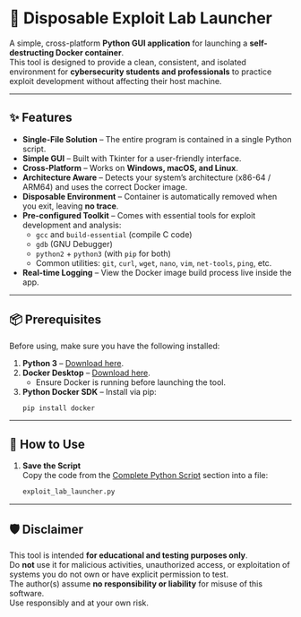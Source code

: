 # 🚀 Disposable Exploit Lab Launcher

A simple, cross-platform **Python GUI application** for launching a **self-destructing Docker container**.  
This tool is designed to provide a clean, consistent, and isolated environment for **cybersecurity students and professionals** to practice exploit development without affecting their host machine.

---

## ✨ Features

- **Single-File Solution** – The entire program is contained in a single Python script.  
- **Simple GUI** – Built with Tkinter for a user-friendly interface.  
- **Cross-Platform** – Works on **Windows, macOS, and Linux**.  
- **Architecture Aware** – Detects your system’s architecture (x86-64 / ARM64) and uses the correct Docker image.  
- **Disposable Environment** – Container is automatically removed when you exit, leaving **no trace**.  
- **Pre-configured Toolkit** – Comes with essential tools for exploit development and analysis:  
  - `gcc` and `build-essential` (compile C code)  
  - `gdb` (GNU Debugger)  
  - `python2` + `python3` (with `pip` for both)  
  - Common utilities: `git`, `curl`, `wget`, `nano`, `vim`, `net-tools`, `ping`, etc.  
- **Real-time Logging** – View the Docker image build process live inside the app.  

---

## 📦 Prerequisites

Before using, make sure you have the following installed:

1. **Python 3** – [Download here](https://www.python.org/downloads/).  
2. **Docker Desktop** – [Download here](https://www.docker.com/products/docker-desktop).  
   - Ensure Docker is running before launching the tool.  
3. **Python Docker SDK** – Install via pip:  
   ```bash
   pip install docker

---

## 🚀 How to Use

1. **Save the Script**  
   Copy the code from the [Complete Python Script](#-the-complete-python-script) section into a file:  
   ```bash
   exploit_lab_launcher.py

---

## 🛡️ Disclaimer

This tool is intended **for educational and testing purposes only**.  
Do **not** use it for malicious activities, unauthorized access, or exploitation of systems you do not own or have explicit permission to test.  
The author(s) assume **no responsibility or liability** for misuse of this software.  
Use responsibly and at your own risk.
